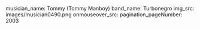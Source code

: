 musician_name: Tommy (Tommy Manboy)
band_name: Turbonegro
img_src: images/musician0490.png
onmouseover_src: 
pagination_pageNumber: 2003